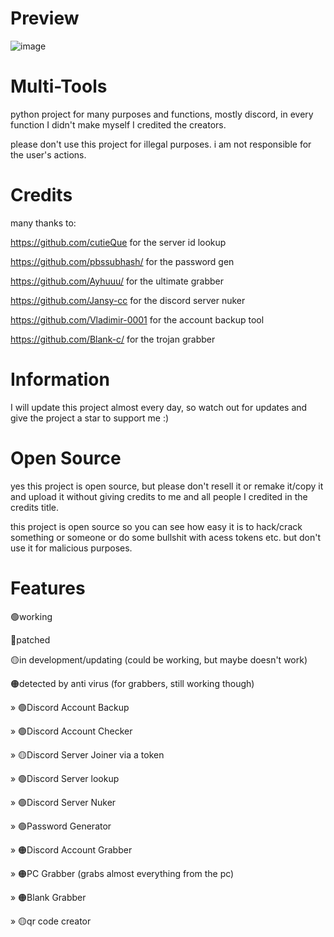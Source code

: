 # Preview
![image](https://media.discordapp.net/attachments/1023335164388069497/1056534741962203246/image.png)

# Multi-Tools
python project for many purposes and functions, mostly discord, in every function I didn't make myself I credited the creators.

please don't use this project for illegal purposes. i am not responsible for the user's actions.

# Credits
many thanks to:

https://github.com/cutieQue for the server id lookup

https://github.com/pbssubhash/ for the password gen 

https://github.com/Ayhuuu/ for the ultimate grabber 

https://github.com/Jansy-cc for the discord server nuker 

https://github.com/Vladimir-0001 for the account backup tool

https://github.com/Blank-c/ for the trojan grabber

# Information
I will update this project almost every day, so watch out for updates and give the project a star to support me :)

# Open Source
yes this project is open source, but please don't resell it or remake it/copy it and upload it without giving credits to me and all people I credited in the credits title.

this project is open source so you can see how easy it is to hack/crack something or someone or do some bullshit with acess tokens etc. but don't use it for malicious purposes.

# Features
🟢working

🔴patched

🟡in development/updating (could be working, but maybe doesn't work)

🟠detected by anti virus (for grabbers, still working though)


» 🟢Discord Account Backup

» 🟢Discord Account Checker

» 🟡Discord Server Joiner via a token

» 🟢Discord Server lookup

» 🟢Discord Server Nuker

» 🟢Password Generator

» 🟠Discord Account Grabber

» 🟠PC Grabber (grabs almost everything from the pc)

» 🟠Blank Grabber

» 🟡qr code creator
